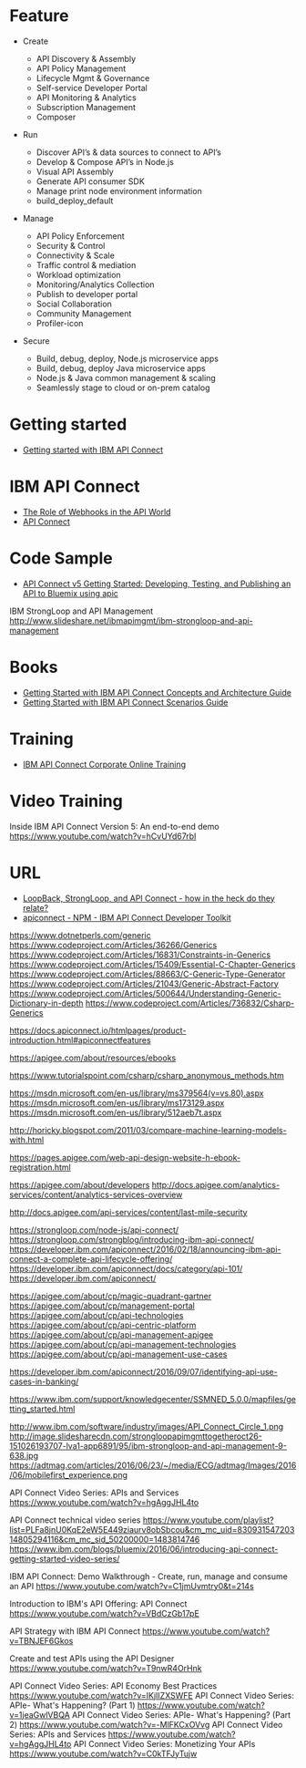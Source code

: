
# Feature
* Create
  * API Discovery & Assembly
  * API Policy Management
  * Lifecycle Mgmt & Governance
  * Self-service Developer Portal
  * API Monitoring & Analytics
  * Subscription Management
  * Composer

* Run
  * Discover API’s & data sources to connect to API’s
  * Develop & Compose API’s in Node.js
  * Visual API Assembly
  * Generate API consumer SDK
  * Manage print node environment information
  * build_deploy_default

* Manage
  * API Policy Enforcement
  * Security & Control
  * Connectivity & Scale
  * Traffic control & mediation
  * Workload optimization
  * Monitoring/Analytics Collection
  * Publish to developer portal
  * Social Collaboration
  * Community Management
  * Profiler-icon

* Secure
  * Build, debug, deploy, Node.js microservice apps
  * Build, debug, deploy Java microservice apps
  * Node.js & Java common management & scaling
  * Seamlessly stage to cloud or on-prem catalog

# Getting started
* [Getting started with IBM API Connect](https://www.ibm.com/support/knowledgecenter/en/SSMNED_5.0.0/mapfiles/getting_started.html)
  
# IBM API Connect
* [The Role of Webhooks in the API World](https://dzone.com/articles/webhooks-role-in-the-api-world-1)
* [API Connect](https://mapie.help/apic/)

# Code Sample
* [API Connect v5 Getting Started: Developing, Testing, and Publishing an API to Bluemix using apic](https://github.com/ibm-apiconnect/climbingweather)

IBM StrongLoop and API Management
http://www.slideshare.net/ibmapimgmt/ibm-strongloop-and-api-management

# Books
* [Getting Started with IBM API Connect Concepts and Architecture Guide](http://www.redbooks.ibm.com/redpapers/pdfs/redp5349.pdf)
* [Getting Started with IBM API Connect Scenarios Guide](http://www.redbooks.ibm.com/redpapers/pdfs/redp5350.pdf)

# Training
* [IBM API Connect Corporate Online Training](http://www.virtualnuggets.com/ibm-api-connect.html)

# Video Training
Inside IBM API Connect Version 5: An end-to-end demo
https://www.youtube.com/watch?v=hCvUYd67rbI


# URL
* [LoopBack, StrongLoop, and API Connect - how in the heck do they relate?](https://www.raymondcamden.com/2016/04/27/loopback-strongloop-and-api-connect-how-in-the-heck-do-they-relate)
* [apiconnect - NPM - IBM API Connect Developer Toolkit](https://www.npmjs.com/package/apiconnect)

https://www.dotnetperls.com/generic
https://www.codeproject.com/Articles/36266/Generics
https://www.codeproject.com/Articles/16831/Constraints-in-Generics
https://www.codeproject.com/Articles/15409/Essential-C-Chapter-Generics
https://www.codeproject.com/Articles/88663/C-Generic-Type-Generator
https://www.codeproject.com/Articles/21043/Generic-Abstract-Factory
https://www.codeproject.com/Articles/500644/Understanding-Generic-Dictionary-in-depth
https://www.codeproject.com/Articles/736832/Csharp-Generics


https://docs.apiconnect.io/htmlpages/product-introduction.html#apiconnectfeatures


https://apigee.com/about/resources/ebooks

https://www.tutorialspoint.com/csharp/csharp_anonymous_methods.htm

https://msdn.microsoft.com/en-us/library/ms379564(v=vs.80).aspx
https://msdn.microsoft.com/en-us/library/ms173129.aspx
https://msdn.microsoft.com/en-us/library/512aeb7t.aspx


http://horicky.blogspot.com/2011/03/compare-machine-learning-models-with.html

https://pages.apigee.com/web-api-design-website-h-ebook-registration.html


https://apigee.com/about/developers
http://docs.apigee.com/analytics-services/content/analytics-services-overview

http://docs.apigee.com/api-services/content/last-mile-security


https://strongloop.com/node-js/api-connect/
https://strongloop.com/strongblog/introducing-ibm-api-connect/
https://developer.ibm.com/apiconnect/2016/02/18/announcing-ibm-api-connect-a-complete-api-lifecycle-offering/
https://developer.ibm.com/apiconnect/docs/category/api-101/
https://developer.ibm.com/apiconnect/

https://apigee.com/about/cp/magic-quadrant-gartner
https://apigee.com/about/cp/management-portal
https://apigee.com/about/cp/api-technologies
https://apigee.com/about/cp/api-centric-platform
https://apigee.com/about/cp/api-management-apigee
https://apigee.com/about/cp/api-management-technologies
https://apigee.com/about/cp/api-management-use-cases


https://developer.ibm.com/apiconnect/2016/09/07/identifying-api-use-cases-in-banking/

https://www.ibm.com/support/knowledgecenter/SSMNED_5.0.0/mapfiles/getting_started.html

http://www.ibm.com/software/industry/images/API_Connect_Circle_1.png
http://image.slidesharecdn.com/strongloopapimgmttogetheroct26-151026193707-lva1-app6891/95/ibm-strongloop-and-api-management-9-638.jpg
https://adtmag.com/articles/2016/06/23/~/media/ECG/adtmag/Images/2016/06/mobilefirst_experience.png


API Connect Video Series: APIs and Services
https://www.youtube.com/watch?v=hgAggJHL4to

API Connect technical video series 
https://www.youtube.com/playlist?list=PLFa8jnU0KqE2eW5E449ziaurv8obSbcou&cm_mc_uid=83093154720314805294116&cm_mc_sid_50200000=1483814746
https://www.ibm.com/blogs/bluemix/2016/06/introducing-api-connect-getting-started-video-series/

IBM API Connect: Demo Walkthrough - Create, run, manage and consume an API
https://www.youtube.com/watch?v=C1jmUvmtry0&t=214s

Introduction to IBM's API Offering: API Connect
https://www.youtube.com/watch?v=VBdCzGb17pE

API Strategy with IBM API Connect
https://www.youtube.com/watch?v=TBNJEF6Gkos

Create and test APIs using the API Designer
https://www.youtube.com/watch?v=T9nwR4OrHnk

API Connect Video Series: API Economy Best Practices	https://www.youtube.com/watch?v=IKjIIZXSWFE
API Connect Video Series: APIe- What's Happening? (Part 1)	https://www.youtube.com/watch?v=1jeaGwlVBQA
API Connect Video Series: APIe- What's Happening? (Part 2)	https://www.youtube.com/watch?v=-MlFKCxOVvg
API Connect Video Series: APIs and Services	https://www.youtube.com/watch?v=hgAggJHL4to
API Connect Video Series: Monetizing Your APIs	https://www.youtube.com/watch?v=C0kTFJyTujw



